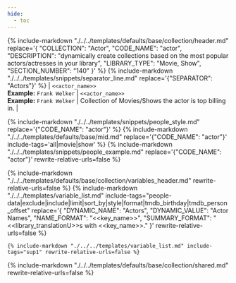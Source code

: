 ```yaml
---
hide:
  - toc
---
```

{%
    include-markdown "./../../templates/defaults/base/collection/header.md"
    replace='{
        "COLLECTION": "Actor",
        "CODE_NAME": "actor",
        "DESCRIPTION": "dynamically create collections based on the most popular actors/actresses in your library",
        "LIBRARY_TYPE": "Movie, Show",
        "SECTION_NUMBER": "140"
    }'
%}
{% include-markdown "./../../templates/snippets/separator_line.md" replace='{"SEPARATOR": "Actors"}' %}
| `<<actor_name>>`<br>**Example:** `Frank Welker` | `<<actor_name>>`<br>**Example:** `Frank Welker` | Collection of Movies/Shows the actor is top billing in. |

{% include-markdown "./../../templates/snippets/people_style.md" replace='{"CODE_NAME": "actor"}' %}
{% include-markdown "./../../templates/defaults/base/mid.md" replace='{"CODE_NAME": "actor"}' include-tags='all|movie|show' %}
    {% include-markdown "./../../templates/snippets/people_example.md" replace='{"CODE_NAME": "actor"}' rewrite-relative-urls=false %}

{% include-markdown "./../../templates/defaults/base/collection/variables_header.md" rewrite-relative-urls=false %}
    {%
        include-markdown "./../../templates/variable_list.md"
        include-tags="people-data|exclude|include|limit|sort_by|style|format|tmdb_birthday|tmdb_person_offset"
        replace='{
            "DYNAMIC_NAME": "Actors", 
            "DYNAMIC_VALUE": "Actor Names",
            "NAME_FORMAT": "<<key_name>>",
            "SUMMARY_FORMAT": "<<library_translationU>>s with <<key_name>>."
        }'
        rewrite-relative-urls=false
    %}

    {% include-markdown "./../../templates/variable_list.md" include-tags="sup1" rewrite-relative-urls=false %}

{% include-markdown "./../../templates/defaults/base/collection/shared.md" rewrite-relative-urls=false %}